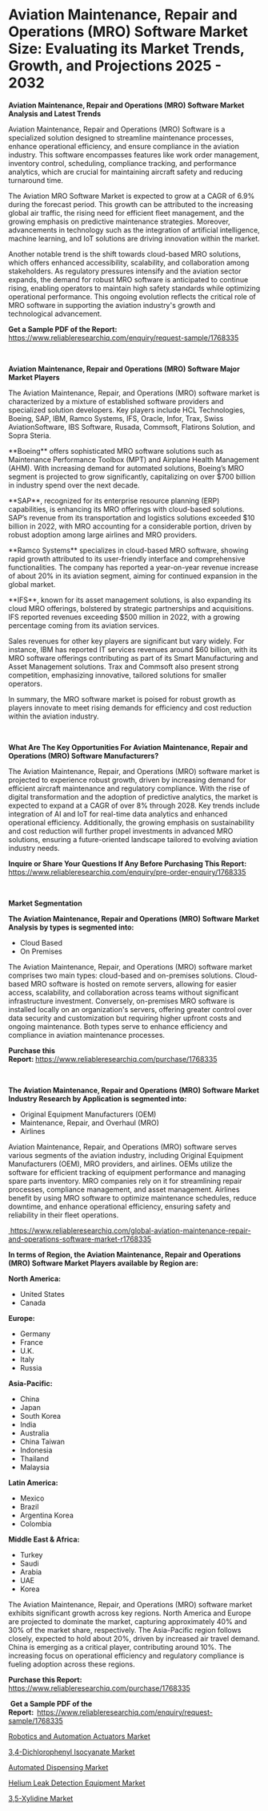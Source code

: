 <p><h1>Aviation Maintenance, Repair and Operations (MRO) Software Market Size: Evaluating its Market Trends, Growth, and Projections 2025 - 2032</h1></p><p><strong>Aviation Maintenance, Repair and Operations (MRO) Software Market Analysis and Latest Trends</strong></p>
<p><p>Aviation Maintenance, Repair and Operations (MRO) Software is a specialized solution designed to streamline maintenance processes, enhance operational efficiency, and ensure compliance in the aviation industry. This software encompasses features like work order management, inventory control, scheduling, compliance tracking, and performance analytics, which are crucial for maintaining aircraft safety and reducing turnaround time.</p><p>The Aviation MRO Software Market is expected to grow at a CAGR of 6.9% during the forecast period. This growth can be attributed to the increasing global air traffic, the rising need for efficient fleet management, and the growing emphasis on predictive maintenance strategies. Moreover, advancements in technology such as the integration of artificial intelligence, machine learning, and IoT solutions are driving innovation within the market.</p><p>Another notable trend is the shift towards cloud-based MRO solutions, which offers enhanced accessibility, scalability, and collaboration among stakeholders. As regulatory pressures intensify and the aviation sector expands, the demand for robust MRO software is anticipated to continue rising, enabling operators to maintain high safety standards while optimizing operational performance. This ongoing evolution reflects the critical role of MRO software in supporting the aviation industry's growth and technological advancement.</p></p>
<p><strong>Get a Sample PDF of the Report:&nbsp;</strong> <a href="https://www.reliableresearchiq.com/enquiry/request-sample/1768335?utm_campaign=2469&utm_medium=2&utm_source=Github&utm_content=ia&utm_term=25032025&utm_id=aviation-maintenance-repair-and-operations-mro-software">https://www.reliableresearchiq.com/enquiry/request-sample/1768335</a></p>
<p>&nbsp;</p>
<p><strong>Aviation Maintenance, Repair and Operations (MRO) Software Major Market Players</strong></p>
<p><p>The Aviation Maintenance, Repair, and Operations (MRO) software market is characterized by a mixture of established software providers and specialized solution developers. Key players include HCL Technologies, Boeing, SAP, IBM, Ramco Systems, IFS, Oracle, Infor, Trax, Swiss AviationSoftware, IBS Software, Rusada, Commsoft, Flatirons Solution, and Sopra Steria.</p><p>**Boeing** offers sophisticated MRO software solutions such as Maintenance Performance Toolbox (MPT) and Airplane Health Management (AHM). With increasing demand for automated solutions, Boeing’s MRO segment is projected to grow significantly, capitalizing on over $700 billion in industry spend over the next decade.</p><p>**SAP**, recognized for its enterprise resource planning (ERP) capabilities, is enhancing its MRO offerings with cloud-based solutions. SAP’s revenue from its transportation and logistics solutions exceeded $10 billion in 2022, with MRO accounting for a considerable portion, driven by robust adoption among large airlines and MRO providers.</p><p>**Ramco Systems** specializes in cloud-based MRO software, showing rapid growth attributed to its user-friendly interface and comprehensive functionalities. The company has reported a year-on-year revenue increase of about 20% in its aviation segment, aiming for continued expansion in the global market.</p><p>**IFS**, known for its asset management solutions, is also expanding its cloud MRO offerings, bolstered by strategic partnerships and acquisitions. IFS reported revenues exceeding $500 million in 2022, with a growing percentage coming from its aviation services.</p><p>Sales revenues for other key players are significant but vary widely. For instance, IBM has reported IT services revenues around $60 billion, with its MRO software offerings contributing as part of its Smart Manufacturing and Asset Management solutions. Trax and Commsoft also present strong competition, emphasizing innovative, tailored solutions for smaller operators.</p><p>In summary, the MRO software market is poised for robust growth as players innovate to meet rising demands for efficiency and cost reduction within the aviation industry.</p></p>
<p>&nbsp;</p>
<p><strong>What Are The Key Opportunities For Aviation Maintenance, Repair and Operations (MRO) Software Manufacturers?</strong></p>
<p><p>The Aviation Maintenance, Repair, and Operations (MRO) software market is projected to experience robust growth, driven by increasing demand for efficient aircraft maintenance and regulatory compliance. With the rise of digital transformation and the adoption of predictive analytics, the market is expected to expand at a CAGR of over 8% through 2028. Key trends include integration of AI and IoT for real-time data analytics and enhanced operational efficiency. Additionally, the growing emphasis on sustainability and cost reduction will further propel investments in advanced MRO solutions, ensuring a future-oriented landscape tailored to evolving aviation industry needs.</p></p>
<p><strong>Inquire or Share Your Questions If Any Before Purchasing This Report:</strong> <a href="https://www.reliableresearchiq.com/enquiry/pre-order-enquiry/1768335?utm_campaign=2469&utm_medium=2&utm_source=Github&utm_content=ia&utm_term=25032025&utm_id=aviation-maintenance-repair-and-operations-mro-software">https://www.reliableresearchiq.com/enquiry/pre-order-enquiry/1768335</a></p>
<p>&nbsp;</p>
<p><strong>Market Segmentation</strong></p>
<p><strong>The Aviation Maintenance, Repair and Operations (MRO) Software Market Analysis by types is segmented into:</strong></p>
<p><ul><li>Cloud Based</li><li>On Premises</li></ul></p>
<p><p>The Aviation Maintenance, Repair, and Operations (MRO) software market comprises two main types: cloud-based and on-premises solutions. Cloud-based MRO software is hosted on remote servers, allowing for easier access, scalability, and collaboration across teams without significant infrastructure investment. Conversely, on-premises MRO software is installed locally on an organization's servers, offering greater control over data security and customization but requiring higher upfront costs and ongoing maintenance. Both types serve to enhance efficiency and compliance in aviation maintenance processes.</p></p>
<p><strong>Purchase this Report:&nbsp;</strong><a href="https://www.reliableresearchiq.com/purchase/1768335?utm_campaign=2469&utm_medium=2&utm_source=Github&utm_content=ia&utm_term=25032025&utm_id=aviation-maintenance-repair-and-operations-mro-software">https://www.reliableresearchiq.com/purchase/1768335</a></p>
<p>&nbsp;</p>
<p><strong>The Aviation Maintenance, Repair and Operations (MRO) Software Market Industry Research by Application is segmented into:</strong></p>
<p><ul><li>Original Equipment Manufacturers (OEM)</li><li>Maintenance, Repair, and Overhaul (MRO)</li><li>Airlines</li></ul></p>
<p><p>Aviation Maintenance, Repair, and Operations (MRO) software serves various segments of the aviation industry, including Original Equipment Manufacturers (OEM), MRO providers, and airlines. OEMs utilize the software for efficient tracking of equipment performance and managing spare parts inventory. MRO companies rely on it for streamlining repair processes, compliance management, and asset management. Airlines benefit by using MRO software to optimize maintenance schedules, reduce downtime, and enhance operational efficiency, ensuring safety and reliability in their fleet operations.</p></p>
<p><a href="https://www.reliableresearchiq.com/global-aviation-maintenance-repair-and-operations-software-market-r1768335?utm_campaign=2469&utm_medium=2&utm_source=Github&utm_content=ia&utm_term=25032025&utm_id=aviation-maintenance-repair-and-operations-mro-software">&nbsp;https://www.reliableresearchiq.com/global-aviation-maintenance-repair-and-operations-software-market-r1768335</a></p>
<p><strong>In terms of Region, the Aviation Maintenance, Repair and Operations (MRO) Software Market Players available by Region are:</strong></p>
<p>
    <p> <strong> North America: </strong>
        <ul>
            <li>United States</li>
            <li>Canada</li>
        </ul>
        </p> 
    <p> <strong> Europe: </strong>
        <ul>
            <li>Germany</li>
            <li>France</li>
            <li>U.K.</li>
            <li>Italy</li>
            <li>Russia</li>
        </ul>
        </p> 
    <p> <strong> Asia-Pacific: </strong>
        <ul>
            <li>China</li>
            <li>Japan</li>
            <li>South Korea</li>
            <li>India</li>
            <li>Australia</li>
            <li>China Taiwan</li>
            <li>Indonesia</li>
            <li>Thailand</li>
            <li>Malaysia</li>
        </ul>
        </p> 
    <p> <strong> Latin America: </strong>
        <ul>
            <li>Mexico</li>
            <li>Brazil</li>
            <li>Argentina Korea</li>
            <li>Colombia</li>
        </ul>
        </p> 
    <p> <strong> Middle East & Africa: </strong>
        <ul>
            <li>Turkey</li>
            <li>Saudi</li>
            <li>Arabia</li>
            <li>UAE</li>
            <li>Korea</li>
        </ul>
    </p>
    </p>
<p><p>The Aviation Maintenance, Repair, and Operations (MRO) software market exhibits significant growth across key regions. North America and Europe are projected to dominate the market, capturing approximately 40% and 30% of the market share, respectively. The Asia-Pacific region follows closely, expected to hold about 20%, driven by increased air travel demand. China is emerging as a critical player, contributing around 10%. The increasing focus on operational efficiency and regulatory compliance is fueling adoption across these regions.</p></p>
<p><strong>Purchase this Report: </strong><a href="https://www.reliableresearchiq.com/purchase/1768335?utm_campaign=2469&utm_medium=2&utm_source=Github&utm_content=ia&utm_term=25032025&utm_id=aviation-maintenance-repair-and-operations-mro-software">https://www.reliableresearchiq.com/purchase/1768335</a></p>
<p>&nbsp;<strong>Get a Sample PDF of the Report:&nbsp;&nbsp;</strong><a href="https://www.reliableresearchiq.com/enquiry/request-sample/1768335?utm_campaign=2469&utm_medium=2&utm_source=Github&utm_content=ia&utm_term=25032025&utm_id=aviation-maintenance-repair-and-operations-mro-software">https://www.reliableresearchiq.com/enquiry/request-sample/1768335</a></p>
<p><strong></strong></p>
<p><p><a href="https://www.linkedin.com/pulse/significant-competition-expected-robotics-automation-v9rme?utm_campaign=2469&utm_medium=2&utm_source=Github&utm_content=ia&utm_term=25032025&utm_id=aviation-maintenance-repair-and-operations-mro-software">Robotics and Automation Actuators Market</a></p><p><a href="https://github.com/salkidtodo/Market-Research-Report-List-1/blob/main/34-dichlorophenyl-isocyanate-market.md?utm_campaign=2469&utm_medium=2&utm_source=Github&utm_content=ia&utm_term=25032025&utm_id=aviation-maintenance-repair-and-operations-mro-software">3,4-Dichlorophenyl Isocyanate Market</a></p><p><a href="https://www.linkedin.com/pulse/automated-dispensing-market-size-forecast-analysis-62-cagr-ru9bf?utm_campaign=2469&utm_medium=2&utm_source=Github&utm_content=ia&utm_term=25032025&utm_id=aviation-maintenance-repair-and-operations-mro-software">Automated Dispensing Market</a></p><p><a href="https://www.linkedin.com/pulse/insights-global-helium-leak-detection-equipment-market-l873e?utm_campaign=2469&utm_medium=2&utm_source=Github&utm_content=ia&utm_term=25032025&utm_id=aviation-maintenance-repair-and-operations-mro-software">Helium Leak Detection Equipment Market</a></p><p><a href="https://github.com/ildyduedu/Market-Research-Report-List-1/blob/main/35-xylidine-market.md?utm_campaign=2469&utm_medium=2&utm_source=Github&utm_content=ia&utm_term=25032025&utm_id=aviation-maintenance-repair-and-operations-mro-software">3,5-Xylidine Market</a></p></p>